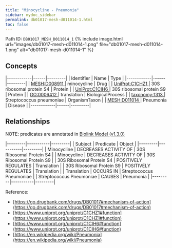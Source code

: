 ```yaml
---
title: "Minocycline - Pneumonia"
sidebar: mydoc_sidebar
permalink: db01017-mesh-d011014-1.html
toc: false 
---
```



Path ID: `DB01017_MESH_D011014_1`
{% include image.html url="images/db01017-mesh-d011014-1.png" file="db01017-mesh-d011014-1.png" alt="db01017-mesh-d011014-1" %}

## Concepts

|------------|------|---------|
| Identifier | Name | Type    |
|------------|------|---------|
| <a href="https://identifiers.org/MESH:D008911">MESH:D008911 </a> | minocycline | Drug |
| <a href="https://identifiers.org/UniProt:C1CHZ1">UniProt:C1CHZ1 </a> | 30S ribosomal protein S4 | Protein |
| <a href="https://identifiers.org/UniProt:C1CIH6">UniProt:C1CIH6 </a> | 30S ribosomal protein S9 | Protein |
| <a href="https://identifiers.org/GO:0006412">GO:0006412 </a> | translation | BiologicalProcess |
| <a href="https://identifiers.org/taxonomy:1313">taxonomy:1313 </a> | Streptococcus pneumoniae | OrganismTaxon |
| <a href="https://identifiers.org/MESH:D011014">MESH:D011014 </a> | Pneumonia | Disease |
|------------|------|---------|

## Relationships


NOTE: predicates are annotated in <a href="https://github.com/biolink/biolink-model/releases/tag/v1.3.0">Biolink Model (v1.3.0)</a>

|---------|-----------|---------|
| Subject | Predicate | Object  |
|---------|-----------|---------|
| Minocycline | DECREASES ACTIVITY OF | 30S Ribosomal Protein S4 |
| Minocycline | DECREASES ACTIVITY OF | 30S Ribosomal Protein S9 |
| 30S Ribosomal Protein S4 | POSITIVELY REGULATES | Translation |
| 30S Ribosomal Protein S9 | POSITIVELY REGULATES | Translation |
| Translation | OCCURS IN | Streptococcus Pneumoniae |
| Streptococcus Pneumoniae | CAUSES | Pneumonia |
|---------|-----------|---------|

Reference: 
  - [https://go.drugbank.com/drugs/DB01017#mechanism-of-action](https://go.drugbank.com/drugs/DB01017#mechanism-of-action)
  - [https://www.uniprot.org/uniprot/C1CHZ1#function](https://www.uniprot.org/uniprot/C1CHZ1#function)
  - [https://www.uniprot.org/uniprot/C1CIH6#function](https://www.uniprot.org/uniprot/C1CIH6#function)
  - [https://en.wikipedia.org/wiki/Pneumonia](https://en.wikipedia.org/wiki/Pneumonia)

